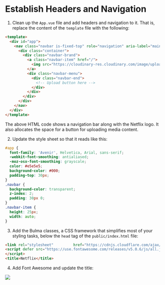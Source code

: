 # Establish Headers and Navigation

1. Clean up the `App.vue` file and add headers and navigation to it. That is, replace the content of the `template` file with the following:

  ```html
  <template>
    <div id="app">
      <nav class="navbar is-fixed-top" role="navigation" aria-label="main navigation">
        <div class="container">
          <div class="navbar-brand">
            <a class="navbar-item" href="/">
              <img src="https://cloudinary-res.cloudinary.com/image/upload/v1521663307/MiniFlix-Logo_620x180.png" alt="Netflix" width="112" height="28">
            </a>
            <div class="navbar-menu">
              <div class="navbar-end">
                <!-- Upload button here -->
              </div>
            </div>
          </div>
        </div>
      </nav>
    </div>
  </template>
  ```

  The above HTML code shows a navigation bar along with the Netflix logo. It also allocates the space for a button for uploading media content.

2. Update the style sheet so that it reads like this:

  ```css
  #app {
    font-family: 'Avenir', Helvetica, Arial, sans-serif;
    -webkit-font-smoothing: antialiased;
    -moz-osx-font-smoothing: grayscale;
    color: #e5e5e5;
    background-color: #000;
    padding-top: 30px;
  }
  .navbar {
    background-color: transparent;
    z-index: 2;
    padding: 30px 0;
  }
  .navbar-item {
    height: 25px;
    width: auto;
  }
  ```

3. Add the Bulma classes, a CSS framework that simplifies most of your styling tasks, below the `head` tag of the `public/index.html` file:

  ```html
  <link rel="stylesheet"         href="https://cdnjs.cloudflare.com/ajax/libs/bulma/0.6.2/css/bulma.min.css">
  <script defer src="https://use.fontawesome.com/releases/v5.0.6/js/all.js">   
  </script>
  <title>Netflix</title>
  ```

4. Add Font Awesome and update the title:

![](https://res.cloudinary.com/christekh/image/upload/v1521673663/Screen_Shot_2018-03-22_at_12.06.10_AM_t4ltif.png)
